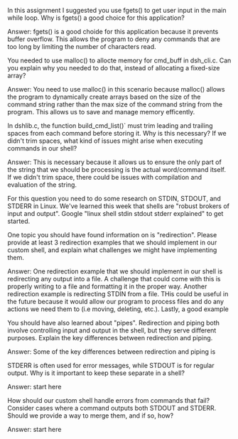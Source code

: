 In this assignment I suggested you use fgets() to get user input in the main while loop. Why is fgets() a good choice for this application?

Answer: fgets() is a good choide for this application because it prevents buffer overflow. This allows the program to deny any commands that are too long by limiting the number of characters read.

You needed to use malloc() to allocte memory for cmd_buff in dsh_cli.c. Can you explain why you needed to do that, instead of allocating a fixed-size array?

Answer: You need to use malloc() in this scenario because malloc() allows the program to dynamically create arrays based on the size of the command string rather than the max size of the command string from the program. This allows us to save and manage memory efficently.

In dshlib.c, the function build_cmd_list()` must trim leading and trailing spaces from each command before storing it. Why is this necessary? If we didn't trim spaces, what kind of issues might arise when executing commands in our shell?

Answer: This is necessary because it allows us to ensure the only part of the string that we should be processing is the actual word/command itself. If we didn't trim space, there could be issues with compilation and evaluation of the string.

For this question you need to do some research on STDIN, STDOUT, and STDERR in Linux. We've learned this week that shells are "robust brokers of input and output". Google "linux shell stdin stdout stderr explained" to get started.

One topic you should have found information on is "redirection". Please provide at least 3 redirection examples that we should implement in our custom shell, and explain what challenges we might have implementing them.

Answer: One redirection example that we should implement in our shell is redirecting any output into a file. A challenge that could come with this is properly writing to a file and formatting it in the proper way. Another redirection example is redirecting STDIN from a file. THis could be useful in the future because it would allow our program to process files and do any actions we need them to (i.e moving, deleting, etc.). Lastly, a good example 

You should have also learned about "pipes". Redirection and piping both involve controlling input and output in the shell, but they serve different purposes. Explain the key differences between redirection and piping.

Answer: Some of the key differences between redirection and piping is 

STDERR is often used for error messages, while STDOUT is for regular output. Why is it important to keep these separate in a shell?

Answer: start here

How should our custom shell handle errors from commands that fail? Consider cases where a command outputs both STDOUT and STDERR. Should we provide a way to merge them, and if so, how?

Answer: start here